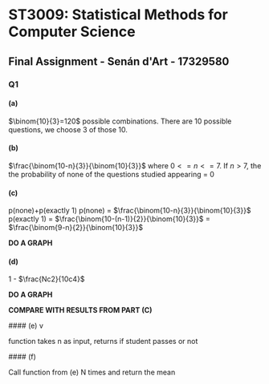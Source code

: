 # ST3009: Statistical Methods for Computer Science

## Final Assignment - Senán d'Art - 17329580

### Q1  

#### (a)

$\binom{10}{3}=120$ possible combinations. There are 10 possible questions, we choose 3 of those 10.

#### (b)

$\frac{\binom{10-n}{3}}{\binom{10}{3}}$ where $0<=n<=7$. If $n>7$, the the probability of none of the questions studied appearing = 0  

#### (c)  

p(none)+p(exactly 1)
p(none) = $\frac{\binom{10-n}{3}}{\binom{10}{3}}$
p(exactly 1) = $\frac{\binom{10-(n-1)}{2}}{\binom{10}{3}}$ = $\frac{\binom{9-n}{2}}{\binom{10}{3}}$

**DO A GRAPH**

#### (d)  

1 - $\frac{Nc2}{10c4}$

**DO A GRAPH**

**COMPARE WITH RESULTS FROM PART (C)**


#### (e)  v

function takes n as input, returns if student passes or not


#### (f)

Call function from (e) N times and return the mean
